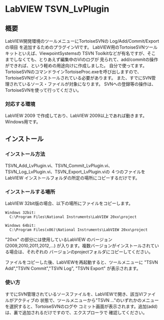 # LabVIEW TSVN_LvPlugin

## 概要
  LabVIEW開発環境のツールメニューにTortoiseSVNの Log/Add/Commit/Export の項目
を追加するためのプラグインVIです。
  LabVIEW用のTortoiseSVNツールキットといえば、ViewpointSystemsの
TSVN Toolkitなどが有名ですが、そこまでしなくても、とりあえず編集中のVIのログが
見られて、add/commitの操作ができれば、という軽めの用途向けに作成しました。
自分で使ってます。
  TortoiseSVNのコマンドラインTortoiseProc.exeを呼び出しますので、
TortoiseSVNがインストールされている必要があります。
  また、すでにSVN管理されているソース・ファイルが対象になります。
SVNへの登録等の操作は、TortoiseSVNを使って行ってください。

### 対応する環境
  LabVIEW 2009 で作成しており、LabVIEW 2009以上であれば動きます。
  Windows用です。

## インストール

### インストール方法
  TSVN_Add_LvPlugin.vi、TSVN_Commit_LvPlugin.vi、TSVN_Log_LvPlugin.vi、TSVN_Export_LvPlugin.viの
４つのファイルを LabVIEW インストールフォルダの所定の場所にコピーするだけです。

### インストールする場所
LabVIEW 32bit版の場合、以下の場所にファイルをコピーします。


    Windows 32bit:
      C:\Program Files\National Instruments\LabVIEW 20xx\project

    Windows 64bit:
      C:\Program Files(x86)\National Instruments\LabVIEW 20xx\project

  "20xx" の部分には使用しているLabVIEW のバージョン(2009,2010,2011,2012,...)
が入ります。複数バージョンがインストールされている場合は、それぞれの
バージョンのprojectフォルダにコピーしてください。

  ファイルをコピーした後、LabVIEWを再起動すると、ツールメニューに
"TSVN Add","TSVN Commit","TSVN Log", "TSVN Export" が表示されます。

### 使い方
  すでにSVN管理されているソースファイルを、LabVIEWで開き、該当VIファイルがアクティブの
状態で、ツールメニューから"TSVN ..."のいずれかのメニューを選択すると、TortoiseSVNのログや
コミット画面が表示されます。追加(add)は、裏で追加されるだけですので、エクスプローラで
確認してください。

